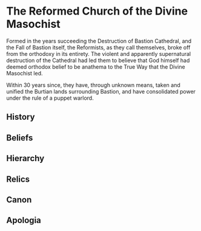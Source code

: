 # The Reformed Church of the Divine Masochist

Formed in the years succeeding the Destruction of Bastion Cathedral, and the
Fall of Bastion itself, the Reformists, as they call themselves, broke off from
the orthodoxy in its entirety. The violent and apparently supernatural
destruction of the Cathedral had led them to believe that God himself had deemed
orthodox belief to be anathema to the True Way that the Divine Masochist led. 

Within 30 years since, they have, through unknown means, taken and unified the
Burtian lands surrounding Bastion, and have consolidated power under the rule of
a puppet warlord.

## History

## Beliefs
## Hierarchy
## Relics

## Canon

## Apologia